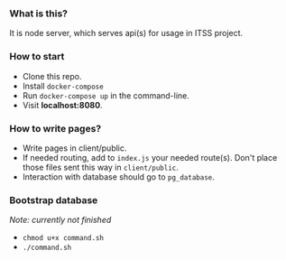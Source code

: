 ### What is this?

It is node server, which serves api(s) for usage in ITSS project.

### How to start

* Clone this repo.
* Install `docker-compose`
* Run `docker-compose up` in the command-line.
* Visit __localhost:8080__.

### How to write pages?

* Write pages in client/public.
* If needed routing, add to `index.js` your needed route(s). Don't place those files sent this way in `client/public`.
* Interaction with database should go to `pg_database`.

### Bootstrap database

_Note: currently not finished_

* `chmod u+x command.sh`
* `./command.sh`